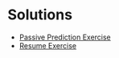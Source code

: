 # Solutions

- [Passive Prediction Exercise](../99_exercises/Solutions_passive_prediction.html)
- [Resume Exercise](../99_exercises/Solutions_resume_experiment.html)
